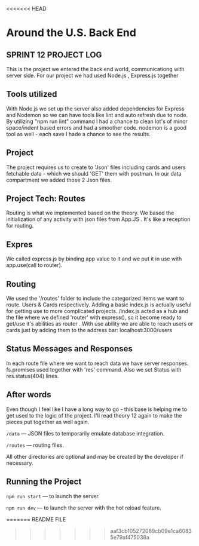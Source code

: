 <<<<<<< HEAD
# Around the U.S. Back End  
  
## SPRINT 12 PROJECT LOG

This is the project we entered the back end world, communicationg with server side.
For our project we had used Node.js , Express.js together 

## Tools utilized 
With Node.js we set up the server also added dependencies for Express and Nodemon so we can have tools like lint and auto refresh due to node.  By utilizing "npm run lint" command I had a chance to clean lot's of minor space/indent based errors and had a smoother code.
nodemon is a good tool as well - each save I hade a chance to see the results.

## Project 
The project requires us to create to 'Json' files including cards and users fetchable data - which we should 'GET' them with postman. In our data compartment we added those 2 Json files.

## Project Tech: Routes
Routing is what we implemented based on the theory.  We based the initialization of any activity with json files from App.JS . It's like a reception for routing.
  ## Expres   
  We called express.js by binding app value to it and we put it in use with app.use(call to router).
  ## Routing 
  We used the '/routes' folder to include the categorized items we want to route.  Users & Cards respectively. Adding a basic index.js is actually useful for getting use to more complicated projects. 
  /index.js  acted as a hub and the file where we defined 'router' with express(), so it become ready to get/use it's abilities as router . With use ability we are able to reach users or cards just by adding them to the address bar:
  localhost:3000/users  
  ## Status Messages and Responses
  In each route file where we want to reach data we have server responses. 
  fs.promises used together with 'res' command.
  Also we set Status with res.status(404) lines.

## After words
Even though I feel like I have a long way to go - this base is helping me to get used to the logic of the project. I'll read theory 12 again to make the pieces put together as well again.  


`/data` — JSON files to temporarily emulate database integration.  
  
`/routes` — routing files.  
  
All other directories are optional and may be created by the developer if necessary.   
  
## Running the Project  
  
`npm run start` — to launch the server.  
  
`npm run dev` — to launch the server with the hot reload feature.  



=======
README FILE
>>>>>>> aaf3cb105272089cb09e1ca60835e79af475038a
